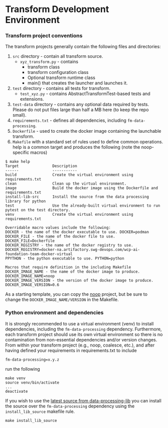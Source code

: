 # Transform Development Environment

### Transform project conventions
The transform projects generally contain the following files and directories: 
1. `src` directory - contain all transform source.
   * `xyz_transform.py` - contains 
      * transform class
      * transform configuration class
      * Optional transform runtime class
      * main() that creates the launcher and launches it.
2. `test` directory - contains all tests for transform.
   *  `test_xyz.py` - contains AbstractTransformTest-based tests and extensions. 
3. `test-data` directory - contains any optional data required by tests. Please do
not put files large than half a MB here (to keep the repo small).
3. `requirements.txt` - defines all dependencies, including `fm-data-processing`.
4. `Dockerfile` - used to create the docker image containing the launchable transform.
5. `Makefile` with a standard set of rules used to define common operations. help is
a common target and produces the following (note the noop-specific macros)
```
$ make help
Target               Description
------               -----------
build                Create the virtual environment using requirements.txt
clean                Clean up the virtual environment.
image                Build the docker image using the Dockerfile and requirements.txt 
install-lib-src      Install the source from the data processing library for python 
test                 Use the already-built virtual environment to run pytest on the test directory. 
venv                 Create the virtual environment using requirements.txt

Overridable macro values include the following:
DOCKER - the name of the docker executable to use. DOCKER=podman
DOCKER_FILE - the name of the docker file to use. DOCKER_FILE=Dockerfile
DOCKER_REGISTRY - the name of the docker registry to use. DOCKER_REGISTRY=docker-na.artifactory.swg-devops.com/wcp-ai-foundation-team-docker-virtual
PPYTHON - the python executable to use. PYTHON=python

Macros that require definition in the including Makefile
DOCKER_IMAGE_NAME - the name of the docker image to produce. DOCKER_IMAGE_NAME=noop
DOCKER_IMAGE_VERSION - the version of the docker image to produce. DOCKER_IMAGE_VERSION=0.6

```  
As a starting template, you can copy the [noop](../../transforms/universal/noop) project,
but be sure to change the `DOCKER_IMAGE_NAME/VERSION` in the Makefile.

### Python environment and dependencies
It is strongly recommended to use a virtual environment (venv) to
install dependencies, including the `fm-data-processing` dependency.
Furthermore, each transform project should use its own virtual environment
so there is no contamination from non-essential dependencies and/or version
changes.
From within your transform project (e.g., noop, coalesce, etc.),
and after having defined your requirements in requirements.txt to
include
```
fm-data-processing=x.y.z
```
run the following
```
make venv
source venv/bin/activate
...
deactivate
```
If you wish to use the [latest source from 
data-processing-lib](../src) you can install the source over the 
`fm-data-processing` dependency using the `install_lib_source` makefile rule.
```
make install_lib_source
```

